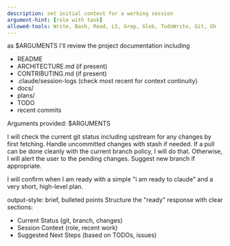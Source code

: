 ```yaml
---
description: set initial context for a working session
argument-hint: [role with task]
allowed-tools: Write, Bash, Read, LS, Grep, Glob, TodoWrite, Git, Gh
---
```


as $ARGUMENTS
I'll review the project documentation including
- README
- ARCHITECTURE.md (if present)
- CONTRIBUTING.md (if present)
- .claude/session-logs (check most recent for context continuity)
- docs/
- plans/
- TODO
- recent commits

Arguments provided: $ARGUMENTS

I will check the current git status including upstream for any changes by first fetching. Handle uncommitted changes with stash if needed. If a pull can be done cleanly with the current branch policy, I will do that. Otherwise, I will alert the user to the pending changes. Suggest new branch if appropriate.

I will confirm when I am ready with a simple "i am ready to claude" and a very short, high-level plan.

output-style: brief, bulleted points
Structure the "ready" response with clear sections:                             
- Current Status (git, branch, changes)                                          
- Session Context (role, recent work)                                            
- Suggested Next Steps (based on TODOs, issues)
